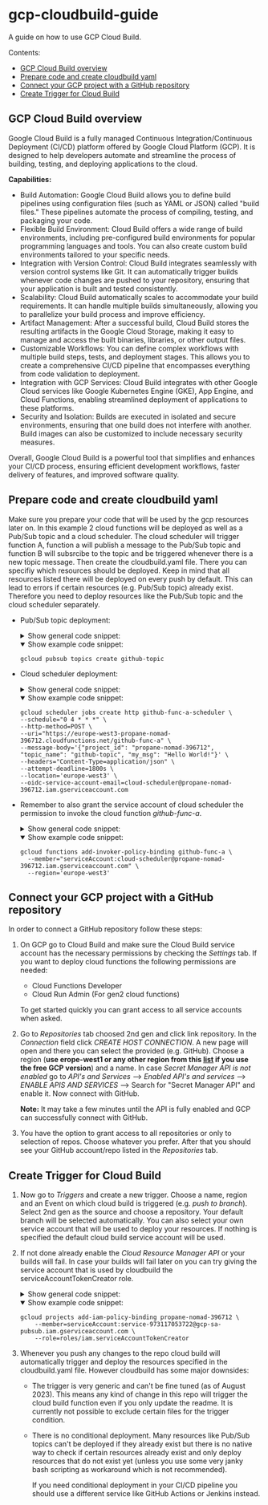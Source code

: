 # gcp-cloudbuild-guide

A guide on how to use GCP Cloud Build.

Contents:

- [GCP Cloud Build overview](#gcp-cloud-build-overview)
- [Prepare code and create cloudbuild yaml](#prepare-code-and-create-cloudbuild-yaml)
- [Connect your GCP project with a GitHub repository](#connect-your-gcp-project-with-a-github-repository)
- [Create Trigger for Cloud Build](#create-trigger-for-cloud-build)

## GCP Cloud Build overview

Google Cloud Build is a fully managed Continuous Integration/Continuous Deployment (CI/CD) platform offered by Google Cloud Platform (GCP). It is designed to help developers automate and streamline the process of building, testing, and deploying applications to the cloud.

**Capabilities:**

- Build Automation: Google Cloud Build allows you to define build pipelines using configuration files (such as YAML or JSON) called "build files." These pipelines automate the process of compiling, testing, and packaging your code.
- Flexible Build Environment: Cloud Build offers a wide range of build environments, including pre-configured build environments for popular programming languages and tools. You can also create custom build environments tailored to your specific needs.
- Integration with Version Control: Cloud Build integrates seamlessly with version control systems like Git. It can automatically trigger builds whenever code changes are pushed to your repository, ensuring that your application is built and tested consistently.
- Scalability: Cloud Build automatically scales to accommodate your build requirements. It can handle multiple builds simultaneously, allowing you to parallelize your build process and improve efficiency.
- Artifact Management: After a successful build, Cloud Build stores the resulting artifacts in the Google Cloud Storage, making it easy to manage and access the built binaries, libraries, or other output files.
- Customizable Workflows: You can define complex workflows with multiple build steps, tests, and deployment stages. This allows you to create a comprehensive CI/CD pipeline that encompasses everything from code validation to deployment.
- Integration with GCP Services: Cloud Build integrates with other Google Cloud services like Google Kubernetes Engine (GKE), App Engine, and Cloud Functions, enabling streamlined deployment of applications to these platforms.
- Security and Isolation: Builds are executed in isolated and secure environments, ensuring that one build does not interfere with another. Build images can also be customized to include necessary security measures.

Overall, Google Cloud Build is a powerful tool that simplifies and enhances your CI/CD process, ensuring efficient development workflows, faster delivery of features, and improved software quality.

## Prepare code and create cloudbuild yaml

Make sure you prepare your code that will be used by the gcp resources later on. In this example 2 cloud functions will be deployed as well as a Pub/Sub topic and a cloud scheduler. The cloud scheduler will trigger function A, function a will publish a message to the Pub/Sub topic and function B will subsrcibe to the topic and be triggered whenever there is a new topic message.
Then create the cloudbuild.yaml file. There you can specifiy which resources should be deployed. Keep in mind that all resources listed there will be deployed on every push by default. This can lead to errors if certain resources (e.g. Pub/Sub topic) already exist. Therefore you need to deploy resources like the Pub/Sub topic and the cloud scheduler separately.

- Pub/Sub topic deployment:

  <details>
  <summary>Show general code snippet:</summary>

  ```shell
  gcloud pubsub topics <topic-name>
  ```

  </details>

  <details open>
  <summary>Show example code snippet:</summary>

  ```shell
  gcloud pubsub topics create github-topic
  ```

  </details>

- Cloud scheduler deployment:

  <details>
  <summary>Show general code snippet:</summary>

  ```shell
  gcloud scheduler jobs create http <schedule-name> \
  --schedule="0 4 * * *" \
  --http-method=POST \
  --uri="your-cloud-functions-url" \
  --message-body='{"key": "value"}' \
  --headers="Content-Type=application/json" \
  --attempt-deadline=1800s \
  --location='your-region' \
  --oidc--service-account-email=<service-acc-name>@<project-id>.iam.gserviceaccount.com
  ```

  </details>

  <details open>
  <summary>Show example code snippet:</summary>

  ```shell
  gcloud scheduler jobs create http github-func-a-scheduler \
  --schedule="0 4 * * *" \
  --http-method=POST \
  --uri="https://europe-west3-propane-nomad-396712.cloudfunctions.net/github-func-a" \
  --message-body='{"project_id": "propane-nomad-396712", "topic_name": "github-topic", "my_msg": "Hello World!"}' \
  --headers="Content-Type=application/json" \
  --attempt-deadline=1800s \
  --location='europe-west3' \
  --oidc-service-account-email=cloud-scheduler@propane-nomad-396712.iam.gserviceaccount.com
  ```

  </details>

- Remember to also grant the service account of cloud scheduler the permission to invoke the cloud function _github-func-a_.

  <details>
  <summary>Show general code snippet:</summary>

  ```shell
  gcloud functions add-invoker-policy-binding <function-name> \
    --member="serviceAccount:<service-acc-name>@<project-id>.iam.gserviceaccount.com" \
    --region='<your-region>'
  ```

  </details>

  <details open>
  <summary>Show example code snippet:</summary>

  ```shell
  gcloud functions add-invoker-policy-binding github-func-a \
    --member="serviceAccount:cloud-scheduler@propane-nomad-396712.iam.gserviceaccount.com" \
    --region='europe-west3'
  ```

  </details>

## Connect your GCP project with a GitHub repository

In order to connect a GitHub repository follow these steps:

1.  On GCP go to Cloud Build and make sure the Cloud Build service account has the necessary permissions by checking the _Settings_ tab. If you want to deploy cloud functions the following permissions are needed:

    - Cloud Functions Developer
    - Cloud Run Admin (For gen2 cloud functions)

    To get started quickly you can grant access to all service accounts when asked.

2.  Go to _Repositories_ tab choosed 2nd gen and click link repository. In the _Connection_ field click _CREATE HOST CONNECTION_. A new page will open and there you can select the provided (e.g. GitHub). Choose a region (**use erope-west1 or any other region from this [list](https://cloud.google.com/build/docs/locations#restricted_regions_for_some_projects) if you use the free GCP version**) and a name. In case _Secret Manager API is not enabled_ go to _API's and Services_ --> _Enabled API's and services_ --> _ENABLE APIS AND SERVICES_ --> Search for "Secret Manager API" and enable it. Now connect with GitHub.

    **Note:** It may take a few minutes until the API is fully enabled and GCP can successfully connect with GitHub.

3.  You have the option to grant access to all repositories or only to selection of repos. Choose whatever you prefer. After that you should see your GitHub account/repo listed in the _Repositories_ tab.

## Create Trigger for Cloud Build

1.  Now go to _Triggers_ and create a new trigger. Choose a name, region and an Event on which cloud build is triggered (e.g. _push to branch_). Select 2nd gen as the source and choose a repository. Your default branch will be selected automatically. You can also select your own service account that will be used to deploy your resources. If nothing is specified the default cloud build service account will be used.

2.  If not done already enable the _Cloud Resource Manager API_ or your builds will fail. In case your builds will fail later on you can try giving the service account that is used by cloudbuild the serviceAccountTokenCreator role.

    <details>
    <summary>Show general code snippet:</summary></summary>

    ```shell
    gcloud projects add-iam-policy-binding <project-id> \
        --member=serviceAccount:<your-service-acc>@gcp-sa-pubsub.iam.gserviceaccount.com \
        --role=roles/iam.serviceAccountTokenCreator
    ```

    </details>

    <details open>
    <summary>Show example code snippet:</summary>

    ```shell
    gcloud projects add-iam-policy-binding propane-nomad-396712 \
        --member=serviceAccount:service-973117053722@gcp-sa-pubsub.iam.gserviceaccount.com \
        --role=roles/iam.serviceAccountTokenCreator
    ```

    </details>

3.  Whenever you push any changes to the repo cloud build will automatically trigger and deploy the resources specified in the cloudbuild.yaml file. However cloudbuild has some major downsides:

    - The trigger is very generic and can't be fine tuned (as of August 2023). This means any kind of change in this repo will trigger the cloud build function even if you only update the readme. It is currently not possible to exclude certain files for the trigger condition.
    - There is no conditional deployment. Many resources like Pub/Sub topics can't be deployed if they already exist but there is no native way to check if certain resources already exist and only deploy resources that do not exist yet (unless you use some very janky bash scripting as workaround which is not recommended).

      If you need conditional deployment in your CI/CD pipeline you should use a different service like GitHub Actions or Jenkins instead.
